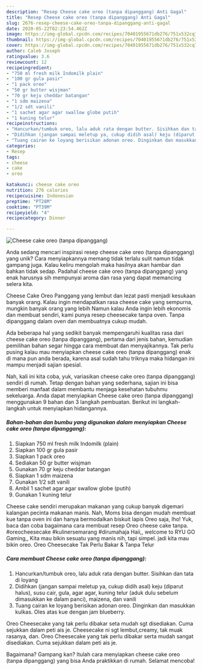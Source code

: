 ```yaml
---
description: "Resep Cheese cake oreo (tanpa dipanggang) Anti Gagal"
title: "Resep Cheese cake oreo (tanpa dipanggang) Anti Gagal"
slug: 2676-resep-cheese-cake-oreo-tanpa-dipanggang-anti-gagal
date: 2020-05-22T02:23:54.462Z
image: https://img-global.cpcdn.com/recipes/70401955671db276/751x532cq70/cheese-cake-oreo-tanpa-dipanggang-foto-resep-utama.jpg
thumbnail: https://img-global.cpcdn.com/recipes/70401955671db276/751x532cq70/cheese-cake-oreo-tanpa-dipanggang-foto-resep-utama.jpg
cover: https://img-global.cpcdn.com/recipes/70401955671db276/751x532cq70/cheese-cake-oreo-tanpa-dipanggang-foto-resep-utama.jpg
author: Caleb Joseph
ratingvalue: 3.6
reviewcount: 12
recipeingredient:
- "750 ml fresh milk Indomilk plain"
- "100 gr gula pasir"
- "1 pack oreo"
- "50 gr butter wisjman"
- "70 gr keju cheddar batangan"
- "1 sdm maizena"
- "1/2 sdt vanili"
- "1 sachet agar agar swallow globe putih"
- "1 kuning telur"
recipeinstructions:
- "Hancurkan/tumbuk oreo, lalu aduk rata dengan butter. Sisihkan dan tata di loyang"
- "Didihkan (jangan sampai meletup ya, cukup didih asal) keju (diparut halus), susu cair, gula, agar agar, kuning telur (aduk dulu sebelum dimasukkan ke dalam panci), maizena, dan vanili"
- "Tuang cairan ke loyang berisikan adonan oreo. Dinginkan dan masukkan kulkas. Oles atas kue dengan jam blueberry."
categories:
- Resep
tags:
- cheese
- cake
- oreo

katakunci: cheese cake oreo 
nutrition: 276 calories
recipecuisine: Indonesian
preptime: "PT28M"
cooktime: "PT39M"
recipeyield: "4"
recipecategory: Dinner

---
```



![Cheese cake oreo (tanpa dipanggang)](https://img-global.cpcdn.com/recipes/70401955671db276/751x532cq70/cheese-cake-oreo-tanpa-dipanggang-foto-resep-utama.jpg)

Anda sedang mencari inspirasi resep cheese cake oreo (tanpa dipanggang) yang unik? Cara menyiapkannya memang tidak terlalu sulit namun tidak gampang juga. Kalau keliru mengolah maka hasilnya akan hambar dan bahkan tidak sedap. Padahal cheese cake oreo (tanpa dipanggang) yang enak harusnya sih mempunyai aroma dan rasa yang dapat memancing selera kita.

Cheese Cake Oreo Panggang yang lembut dan lezat pasti menjadi kesukaan banyak orang. Kalau ingin mendapatkan rasa cheese cake yang sempurna, mungkin banyak orang yang lebih Namun kalau Anda ingin lebih ekonomis dan membuat sendiri, kami punya resep cheesecake tanpa oven. Tanpa dipanggang dalam oven dan membuatnya cukup mudah.

Ada beberapa hal yang sedikit banyak mempengaruhi kualitas rasa dari cheese cake oreo (tanpa dipanggang), pertama dari jenis bahan, kemudian pemilihan bahan segar hingga cara membuat dan menyajikannya. Tak perlu pusing kalau mau menyiapkan cheese cake oreo (tanpa dipanggang) enak di mana pun anda berada, karena asal sudah tahu triknya maka hidangan ini mampu menjadi sajian spesial.


Nah, kali ini kita coba, yuk, variasikan cheese cake oreo (tanpa dipanggang) sendiri di rumah. Tetap dengan bahan yang sederhana, sajian ini bisa memberi manfaat dalam membantu menjaga kesehatan tubuhmu sekeluarga. Anda dapat menyiapkan Cheese cake oreo (tanpa dipanggang) menggunakan 9 bahan dan 3 langkah pembuatan. Berikut ini langkah-langkah untuk menyiapkan hidangannya.

<!--inarticleads1-->

##### Bahan-bahan dan bumbu yang digunakan dalam menyiapkan Cheese cake oreo (tanpa dipanggang):

1. Siapkan 750 ml fresh milk Indomilk (plain)
1. Siapkan 100 gr gula pasir
1. Siapkan 1 pack oreo
1. Sediakan 50 gr butter wisjman
1. Gunakan 70 gr keju cheddar batangan
1. Siapkan 1 sdm maizena
1. Gunakan 1/2 sdt vanili
1. Ambil 1 sachet agar agar swallow globe (putih)
1. Gunakan 1 kuning telur


Cheese cake sendiri merupakan makanan yang cukup banyak digemari kalangan pecinta makanan manis. Nah, Moms bisa dengan mudah membuat kue tanpa oven ini dan hanya bermodalkan biskuit lapis Oreo saja, lho! Yuk, baca dan coba bagaimana cara membuat resep Oreo cheese cake tanpa. #oreocheesecake #kulinersemarang #dirumahaja Haii,, welcome to RYU GO Gaming,, Kita mau bikin sesuatu yang manis nih, tapi simpel. jadi kita mau bikin oreo. Oreo Cheesecake Tak Perlu Bakar &amp; Tanpa Telur 

<!--inarticleads2-->

##### Cara membuat Cheese cake oreo (tanpa dipanggang):

1. Hancurkan/tumbuk oreo, lalu aduk rata dengan butter. Sisihkan dan tata di loyang
1. Didihkan (jangan sampai meletup ya, cukup didih asal) keju (diparut halus), susu cair, gula, agar agar, kuning telur (aduk dulu sebelum dimasukkan ke dalam panci), maizena, dan vanili
1. Tuang cairan ke loyang berisikan adonan oreo. Dinginkan dan masukkan kulkas. Oles atas kue dengan jam blueberry.


Oreo Cheesecake yang tak perlu dibakar seta mudah sgt disediakan. Cuma sejukkan dalam peti ais je. Cheesecake ni sgt lembut,creamy, tak muak rasanya, dan. Oreo Cheesecake yang tak perlu dibakar serta mudah sangat disediakan. Cuma sejukkan dalam peti ais je. 

Bagaimana? Gampang kan? Itulah cara menyiapkan cheese cake oreo (tanpa dipanggang) yang bisa Anda praktikkan di rumah. Selamat mencoba!
